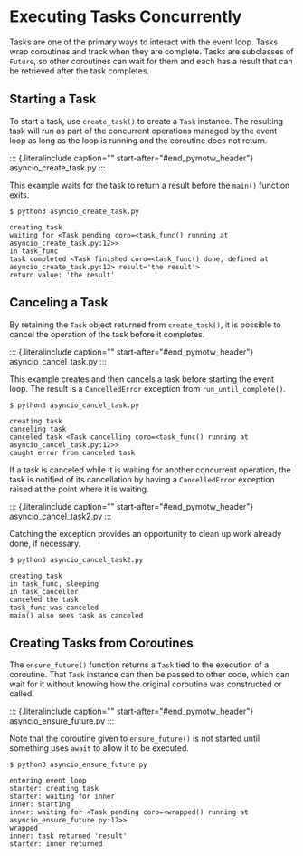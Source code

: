 Executing Tasks Concurrently
============================

Tasks are one of the primary ways to interact with the event loop. Tasks
wrap coroutines and track when they are complete. Tasks are subclasses
of `Future`, so other coroutines can wait for them and each has a result
that can be retrieved after the task completes.

Starting a Task
---------------

To start a task, use `create_task()` to create a `Task` instance. The
resulting task will run as part of the concurrent operations managed by
the event loop as long as the loop is running and the coroutine does not
return.

::: {.literalinclude caption="" start-after="#end_pymotw_header"}
asyncio\_create\_task.py
:::

This example waits for the task to return a result before the `main()`
function exits.

``` {.sourceCode .none}
$ python3 asyncio_create_task.py

creating task
waiting for <Task pending coro=<task_func() running at
asyncio_create_task.py:12>>
in task_func
task completed <Task finished coro=<task_func() done, defined at
asyncio_create_task.py:12> result='the result'>
return value: 'the result'
```

Canceling a Task
----------------

By retaining the `Task` object returned from `create_task()`, it is
possible to cancel the operation of the task before it completes.

::: {.literalinclude caption="" start-after="#end_pymotw_header"}
asyncio\_cancel\_task.py
:::

This example creates and then cancels a task before starting the event
loop. The result is a `CancelledError` exception from
`run_until_complete()`.

``` {.sourceCode .none}
$ python3 asyncio_cancel_task.py

creating task
canceling task
canceled task <Task cancelling coro=<task_func() running at
asyncio_cancel_task.py:12>>
caught error from canceled task
```

If a task is canceled while it is waiting for another concurrent
operation, the task is notified of its cancellation by having a
`CancelledError` exception raised at the point where it is waiting.

::: {.literalinclude caption="" start-after="#end_pymotw_header"}
asyncio\_cancel\_task2.py
:::

Catching the exception provides an opportunity to clean up work already
done, if necessary.

``` {.sourceCode .none}
$ python3 asyncio_cancel_task2.py

creating task
in task_func, sleeping
in task_canceller
canceled the task
task_func was canceled
main() also sees task as canceled
```

Creating Tasks from Coroutines
------------------------------

The `ensure_future()` function returns a `Task` tied to the execution of
a coroutine. That `Task` instance can then be passed to other code,
which can wait for it without knowing how the original coroutine was
constructed or called.

::: {.literalinclude caption="" start-after="#end_pymotw_header"}
asyncio\_ensure\_future.py
:::

Note that the coroutine given to `ensure_future()` is not started until
something uses `await` to allow it to be executed.

``` {.sourceCode .none}
$ python3 asyncio_ensure_future.py

entering event loop
starter: creating task
starter: waiting for inner
inner: starting
inner: waiting for <Task pending coro=<wrapped() running at
asyncio_ensure_future.py:12>>
wrapped
inner: task returned 'result'
starter: inner returned
```
